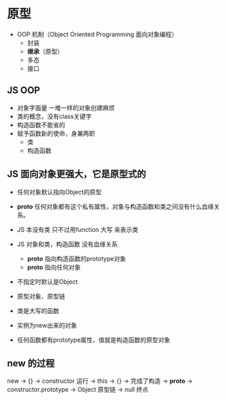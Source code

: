 # 原型
- OOP 机制（Object Oriented Programming 面向对象编程）
  - 封装
  - **继承**（原型）
  - 多态
  - 接口

## JS OOP
- 对象字面量 一堆一样的对象创建麻烦
- 类的概念，没有class关键字
- 构造函数不能省的
- 赋予函数新的使命，身兼两职
  - 类
  - 构造函数

## JS 面向对象更强大，它是原型式的
- 任何对象默认指向Object的原型
- __proto__ 任何对象都有这个私有属性，对象与构造函数和类之间没有什么血缘关系。


- JS 本没有类
只不过用function 大写 来表示类
- JS 对象和类，构造函数 没有血缘关系
  - __proto__ 指向构造函数的prototype对象
  - __proto__ 指向任何对象
- 不指定时默认是Object
- 原型对象、原型链

- 类是大写的函数
- 实例为new出来的对象
- 任何函数都有prototype属性，值就是构造函数的原型对象

## new 的过程
new -> {} -> constructor 运行 -> this -> {} -> 完成了构造 -> __proto__ -> constructor.prototype -> Object 原型链 -> null 终点